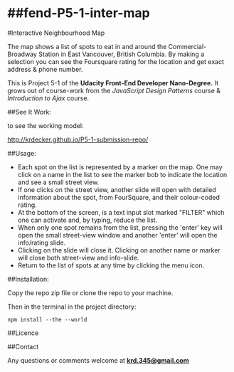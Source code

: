 ##fend-P5-1-inter-map
===================

#Interactive Neighbourhood Map

The map shows a list of spots to eat in and around the Commercial-Broadway Station in East Vancouver, British Columbia. By making a selection you can see the Foursquare rating for the location and get exact address & phone number.

This is Project 5-1 of the **Udacity Front-End Developer Nano-Degree.**
It grows out of course-work from the _JavaScript Design Patterns_ course
& _Introduction to Ajax_ course.


##See It Work:

to see the working model:

http://krdecker.github.io/P5-1-submission-repo/

##Usage:
 - Each spot on the list is represented by a marker on the map. One may click on a name in the list to see the marker bob to indicate the location and see a small street view.
 - If one clicks on the street view, another slide will open with detailed information about the spot, from FourSquare, and their colour-coded rating.
 - At the bottom of the screen, is a text input slot marked "FILTER" which one can activate and, by typing, reduce the list.
 - When only one spot remains from the list, pressing the 'enter' key will open the small street-view window and another 'enter' will open the info/rating slide.
 - Clicking on the slide will close it. Clicking on another name or marker will close both street-view and info-slide.
 - Return to the list of spots at any time by clicking the menu icon.


##Installation:

Copy the repo zip file or clone the repo to your machine.

Then in the terminal in the project directory:

`npm install --the --world`

##Licence



##Contact

Any questions or comments welcome at **krd.345@gmail.com**



